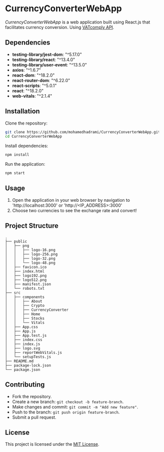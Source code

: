 # CurrencyConverterWebApp

*CurrencyConverterWebApp* is a web application built using React.js that facilitates currency conversion. Using [VATcomply API](https://www.vatcomply.com/documentation).


## Dependencies

* **testing-library/jest-dom**: "^5.17.0"
* **testing-library/react**: "^13.4.0"
* **testing-library/user-event**: "^13.5.0"
* **axios**: "^1.6.7"
* **react-dom**: "^18.2.0"
* **react-router-dom**: "^6.22.0"
* **react-scripts**: "^5.0.1"
* **react**: "^18.2.0"
* **web-vitals**: "^2.1.4"

## Installation

Clone the repository:
```bash
git clone https://github.com/mohamedhadrami/CurrencyConverterWebApp.git
cd CurrencyConverterWebApp
```
Install dependencies:
```bash
npm install
```

Run the application:
```bash
npm start
```

## Usage

1. Open the application in your web browser by navigation to 'http://localhost:3000' or 'http://<IP_ADDRESS>:3000'
2. Choose two currencies to see the exchange rate and convert!


## Project Structure

```
.
├── public
│   ├── png
│   │   ├── logo-16.png
│   │   ├── logo-256.png
│   │   ├── logo-32.png
│   │   └── logo-48.png
│   ├── favicon.ico
│   ├── index.html
│   ├── logo192.png
│   ├── logo512.png
│   ├── manifest.json
│   └── robots.txt
├── src
│   ├── components
│   │   ├── About
│   │   ├── Crypto
│   │   ├── CurrencyConverter
│   │   ├── Home
│   │   ├── Stocks
│   │   └── Vitals
│   ├── App.css
│   ├── App.js
│   ├── App.test.js
│   ├── index.css
│   ├── index.js
│   ├── logo.svg
│   ├── reportWebVitals.js
│   └── setupTests.js
├── README.md
├── package-lock.json
└── package.json
```


## Contributing
* Fork the repository.
* Create a new branch: `git checkout -b feature-branch`.
* Make changes and commit: `git commit -m "Add new feature"`.
* Push to the branch: `git push origin feature-branch`.
* Submit a pull request.

## License
This project is licensed under the [MIT License](./LICENSE).
